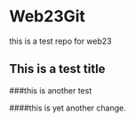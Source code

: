 # Web23Git

this is a test repo for web23

## This is a test title

###this is another test

####this is yet another change.
